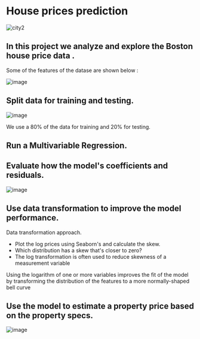 # House prices prediction

 ![city2](https://github.com/giannisyp/House_prices_prediction/assets/119696474/4db5773d-1d65-4e13-a364-220f1754b63d)



## In this project we analyze and explore the Boston house price data .
Some of the features of the datase are shown below :

![image](https://github.com/giannisyp/House_prices_prediction/assets/119696474/6433d082-cec0-42bd-b25b-e450fb360cad)


## Split data for training and testing. 

![image](https://github.com/giannisyp/House_prices_prediction/assets/119696474/ba83a8f4-fd62-4524-8af1-d2ef2ba4ffae)

We use a 80% of the data for training and 20% for testing.

## Run a Multivariable Regression. 

## Evaluate how the model's coefficients and residuals. 

![image](https://github.com/giannisyp/House_prices_prediction/assets/119696474/2fab52ce-8ac5-44b1-820f-4aecb2b9ed34)


## Use data transformation to improve the model performance. 
Data transformation approach. 

* Plot the log prices using Seaborn's and calculate the skew. 
* Which distribution has a skew that's closer to zero?
* The log transformation is often used to reduce skewness of a measurement variable

Using the logarithm of one or more variables improves the fit of the model by transforming the distribution of the features to a more normally-shaped bell curve

## Use the model to estimate a property price based on the property specs.

![image](https://github.com/giannisyp/House_prices_prediction/assets/119696474/130d13b9-11a7-439a-bcba-d36e37395669)










 

 
